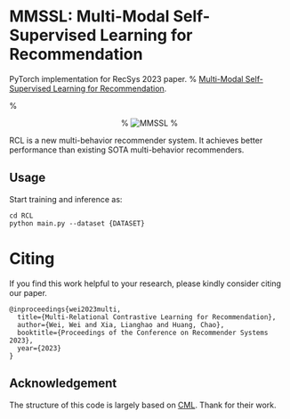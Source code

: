 # MMSSL: Multi-Modal Self-Supervised Learning for Recommendation

PyTorch implementation for RecSys 2023 paper. 
% [Multi-Modal Self-Supervised Learning for Recommendation](https://arxiv.org/pdf/2302.10632.pdf).

% <p align="center">
% <img src="./RCL.png" alt="MMSSL" />
% </p>

RCL is a new multi-behavior recommender system. It achieves better performance than existing SOTA multi-behavior recommenders.




<h2>Usage </h2>

Start training and inference as:

```
cd RCL
python main.py --dataset {DATASET}
```






<h1> Citing </h1>

If you find this work helpful to your research, please kindly consider citing our paper.


```
@inproceedings{wei2023multi,
  title={Multi-Relational Contrastive Learning for Recommendation},
  author={Wei, Wei and Xia, Lianghao and Huang, Chao},
  booktitle={Proceedings of the Conference on Recommender Systems 2023},
  year={2023}
}
```



## Acknowledgement

The structure of this code is largely based on [CML](https://github.com/weiwei1206/CML). Thank for their work.

